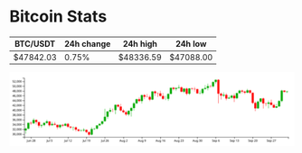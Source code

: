 # Bitcoin Stats

BTC/USDT|24h change|24h high|24h low|
|---|---|---|---|
|$47842.03|0.75%|$48336.59|$47088.00|

<img src="./chart.svg">
